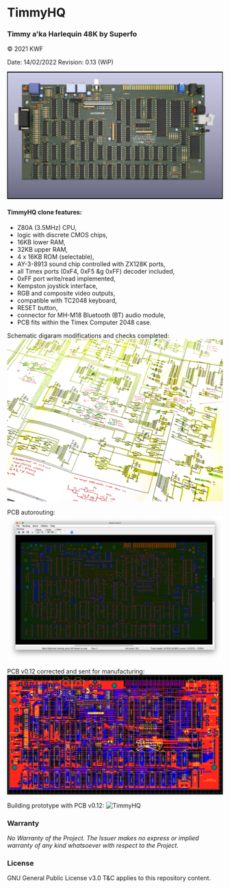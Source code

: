 # TimmyHQ
### Timmy a'ka Harlequin 48K by Superfo

© 2021 KWF

Date: 14/02/2022
Revision: 0.13 (WiP)

![TimmyHQ](/Docs/THQ_PCB_01.png)

#### TimmyHQ clone features:

* Z80A (3.5MHz) CPU,
* logic with discrete CMOS chips,
* 16KB lower RAM,
* 32KB upper RAM,
* 4 x 16KB ROM (selectable),
* AY-3-8913 sound chip controlled with ZX128K ports,
* all Timex ports (0xF4, 0xF5 &g 0xFF) decoder included,
* 0xFF port write/read implemented,
* Kempston joystick interface,
* RGB and composite video outputs,
* compatible with TC2048 keyboard,
* RESET button,
* connector for MH-M18 Bluetooth (BT) audio module,
* PCB fits within the Timex Computer 2048 case.

Schematic digaram modifications and checks completed:
![TimmyHQ](/Docs/THQ_02.jpg)

PCB autorouting:
![TimmyHQ](/Docs/PCB_v0.12_routing.png)

PCB v0.12 corrected and sent for manufacturing:
![TimmyHQ](/Docs/THQ_08.png)

Building prototype with PCB v0.12:
![TimmyHQ](/Docs/THQ_09.png)

### Warranty

*No Warranty of the Project. The Issuer makes no express or implied warranty of any kind whatsoever with respect to the Project.*

### License

GNU General Public License v3.0 T&C applies to this repository content.
